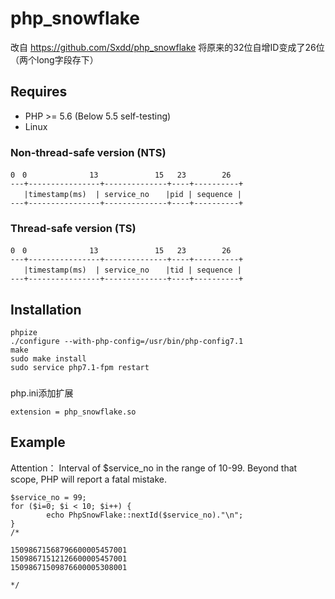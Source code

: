 # php_snowflake
改自 https://github.com/Sxdd/php_snowflake
将原来的32位自增ID变成了26位（两个long字段存下）

## Requires
* PHP >= 5.6  (Below 5.5 self-testing)
* Linux

### Non-thread-safe version (NTS)
```
0　0　　　　　　    13　　　　　　 　15   23　　　   26
---+----------------+--------------+----+----------+
   |timestamp(ms)  | service_no 　 |pid | sequence |
---+----------------+--------------+----+----------+
```

### Thread-safe version (TS)
```
0　0　　　　　 　   13　　　　　　 　15   23　　　   26
---+----------------+--------------+----+----------+
   |timestamp(ms)  | service_no 　 |tid | sequence |
---+----------------+--------------+----+----------+
```

## Installation
```
phpize
./configure --with-php-config=/usr/bin/php-config7.1 
make 
sudo make install 
sudo service php7.1-fpm restart
```

###

php.ini添加扩展

    extension = php_snowflake.so
    
## Example
Attention： Interval of $service_no in the range of 10-99. Beyond that scope, PHP will report a fatal mistake.
```
$service_no = 99;
for ($i=0; $i < 10; $i++) { 
        echo PhpSnowFlake::nextId($service_no)."\n";
}
/*

15098671568796600005457001
15098671512126600005457001
15098671509876600005308001

*/
```



